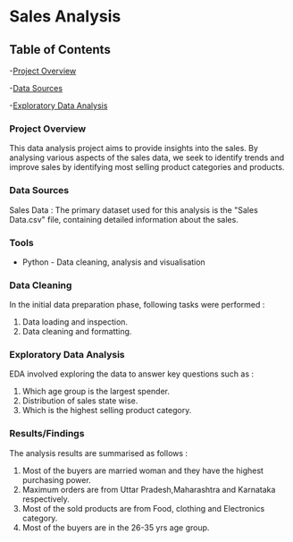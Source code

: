 # Sales Analysis

## Table of Contents

-[Project Overview](#project-overview)

-[Data Sources](#data-sources)

-[Exploratory Data Analysis](#exploratory-data-analysis)

### Project Overview

This data analysis project aims to provide insights into the sales. By analysing various aspects of the sales data, we seek to identify trends and improve sales by identifying most selling product categories and products.

### Data Sources 

Sales Data : The primary dataset used for this analysis is the "Sales Data.csv" file, containing detailed information about the sales.

### Tools

- Python - Data cleaning, analysis and visualisation

### Data Cleaning 
 In the initial data preparation phase, following tasks were performed : 
 1. Data loading and inspection.
 2. Data cleaning and formatting.

### Exploratory Data Analysis
EDA involved exploring the data to answer key questions such as : 
1.  Which age group is the largest spender.
2.  Distribution of sales state wise.
3.  Which is the highest selling product category.

### Results/Findings

The analysis results are summarised as follows : 
1. Most of the buyers are married woman and they have the highest purchasing power.
2. Maximum orders are from Uttar Pradesh,Maharashtra and Karnataka respectively.
3. Most of the sold products are from Food, clothing and Electronics category.
4. Most of the buyers are in the 26-35 yrs age group.

